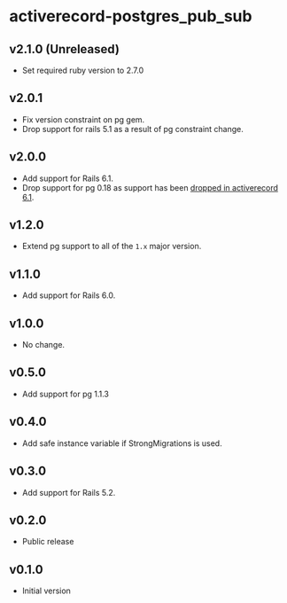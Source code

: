 # activerecord-postgres_pub_sub

## v2.1.0 (Unreleased)
- Set required ruby version to 2.7.0

## v2.0.1
- Fix version constraint on pg gem.
- Drop support for rails 5.1 as a result of pg constraint change.

## v2.0.0
- Add support for Rails 6.1.
- Drop support for pg 0.18 as support has been [dropped in activerecord 6.1](https://github.com/rails/rails/commit/592358e182effecebe8c6a4645bd4431f5a73654).

## v1.2.0
- Extend pg support to all of the `1.x` major version.

## v1.1.0
- Add support for Rails 6.0.

## v1.0.0
- No change.

## v0.5.0
- Add support for pg 1.1.3

## v0.4.0
- Add safe instance variable if StrongMigrations is used.

## v0.3.0
- Add support for Rails 5.2.

## v0.2.0
- Public release

## v0.1.0
- Initial version
